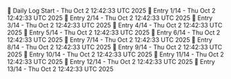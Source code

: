 📅 Daily Log Start - Thu Oct  2 12:42:33 UTC 2025
📌 Entry 1/14 - Thu Oct  2 12:42:33 UTC 2025
📌 Entry 2/14 - Thu Oct  2 12:42:33 UTC 2025
📌 Entry 3/14 - Thu Oct  2 12:42:33 UTC 2025
📌 Entry 4/14 - Thu Oct  2 12:42:33 UTC 2025
📌 Entry 5/14 - Thu Oct  2 12:42:33 UTC 2025
📌 Entry 6/14 - Thu Oct  2 12:42:33 UTC 2025
📌 Entry 7/14 - Thu Oct  2 12:42:33 UTC 2025
📌 Entry 8/14 - Thu Oct  2 12:42:33 UTC 2025
📌 Entry 9/14 - Thu Oct  2 12:42:33 UTC 2025
📌 Entry 10/14 - Thu Oct  2 12:42:33 UTC 2025
📌 Entry 11/14 - Thu Oct  2 12:42:33 UTC 2025
📌 Entry 12/14 - Thu Oct  2 12:42:33 UTC 2025
📌 Entry 13/14 - Thu Oct  2 12:42:33 UTC 2025
